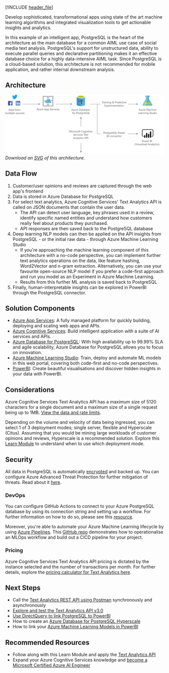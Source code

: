


[!INCLUDE [header_file](../../../includes/sol-idea-header.md)]

Develop sophisticated, transformational apps using state of the art machine learning algorithms and integrated visualization tools to get actionable insights and analytics.

In this example of an intelligent app, PostgreSQL is the heart of the architecture as the main database for a common AIML use case of social media text analysis. PostgreSQL's support for unstructured data, ability to execute parallel queries and declarative partitioning makes it an effective database choice for a highly data-intensive AIML task. Since PostgreSQL is a cloud-based solution, this architecture is not recommended for mobile application, and rather internal downstream analysis. 

## Architecture

![Architecture Diagram](../media/intelligent-apps-using-azure-database-for-postgresql.png)
*Download an [SVG](../media/intelligent-apps-using-azure-database-for-postgresql.svg) of this architecture.*

## Data Flow
1. Customer/user opinions and reviews are captured through the web app's frontend  
1. Data is stored in Azure Database for PostgreSQL 
1. For select text analytics, Azure Cognitive Services' Text Analytics API is called on JSON documents that contain the user data.
    * The API can detect user language, key phrases used in a review, identify specific named entities and understand how customers really feel about products they purchased. 
    * API responses are then saved back to the PostgreSQL database
1. Deep learning NLP models can then be applied on the API insights from PostgreSQL - or the initial raw data - through Azure Machine Learning Studio
    * If you're approaching the machine learning component of this architecture with a no-code perspective, you can implement further text analytics operations on the data, like feature hashing, Word2Vector and n-gram extraction. Alternatively, you can use your favourite open-source NLP model if you prefer a code-first approach and run you model as an Experiment in Azure Machine Learning. 
    * Results from this further ML analysis is saved back to PostgreSQL 
1. Finally, human-interpretable insights can be explored in PowerBI through the PostgreSQL connector.

## Solution Components
* [Azure App Services](https://azure.microsoft.com/en-au/services/app-service/): A fully managed platform for quickly building, deploying and scaling web apps and APIs. 
* [Azure Cognitive Services](https://azure.microsoft.com/en-au/services/cognitive-services/): Build intelligent application with a suite of AI services and APIs.
* [Azure Database for PostgreSQL](https://azure.microsoft.com/en-au/services/postgresql/): With high availability up to 99.99% SLA and agile scalability, Azure Database for PostgreSQL allows you to focus on innovation.
* [Azure Machine Learning Studio](https://docs.microsoft.com/en-us/azure/machine-learning/overview-what-is-machine-learning-studio): Train, deploy and automate ML models in this web portal, covering both code-first and no-code perspectives.
* [PowerBI](https://powerbi.microsoft.com/en-us/): Create beautiful visualisations and discover hidden insights in your data with PowerBI.

## Considerations 

Azure Cognitive Services Text Analytics API has a maximum size of 5120 characters for a single document and a maximum size of a single request being up to 1MB. [View the data and rate limits](https://docs.microsoft.com/en-us/azure/cognitive-services/text-analytics/concepts/data-limits?tabs=version-3).

Depending on the volume and velocity of data being ingressed, you can select 1 of 3 deployment modes; single server, flexible and Hyperscale (Citus). Assuming that you would be mining large workloads of customer opinions and reviews, Hyperscale is a recommended solution. Explore this [Learn Module](https://docs.microsoft.com/en-us/learn/modules/intro-to-postgres/5-when-to-use-azure-database-postgres) to understand when to use which deployment mode. 

## Security

All data in PostgreSQL is automatically [encrypted](https://docs.microsoft.com/en-us/azure/postgresql/concepts-data-encryption-postgresql) and backed up. You can configure Azure Advanced Threat Protection for further mitigation of threats. Read about it [here](https://docs.microsoft.com/en-us/azure/postgresql/concepts-data-access-and-security-threat-protection).

### DevOps 

You can configure GitHub Actions to connect to your Azure PostgreSQL database by using its connection string and setting up a workflow. For further information on how to do so, please see this [resource](https://docs.microsoft.com/en-us/azure/postgresql/how-to-deploy-github-action). 

Moreover, you're able to automate your Azure Machine Learning lifecycle by using [Azure Pipelines](https://docs.microsoft.com/en-us/azure/devops/pipelines/targets/azure-machine-learning?view=azure-devops&tabs=yaml). This [GitHub repo](https://github.com/Microsoft/MLOpsPython) demonstrates how to operationalise an MLOps workflow and build out a CICD pipeline for your project. 

### Pricing 

Azure Cognitive Services Text Analytics API pricing is dictated by the instance selected and the number of transactions per month. For further details, explore the [pricing calculator for Text Analytics here](https://azure.microsoft.com/en-us/pricing/details/cognitive-services/text-analytics/).

## Next Steps
* Call the [Text Analytics REST API using Postman](https://docs.microsoft.com/en-us/azure/cognitive-services/text-analytics/how-tos/text-analytics-how-to-call-api?tabs=synchronous) synchronously and asynchronously
* [Explore and test the Text Analytics API v3.0](https://westus.dev.cognitive.microsoft.com/docs/services/TextAnalytics-v3-0/operations/Languages)
* [Use DirectQuery to link PostgreSQL to PowerBI](https://docs.microsoft.com/en-us/power-bi/connect-data/desktop-directquery-about)
* How to create an [Azure Database for PostgreSQL Hyperscale](https://docs.microsoft.com/en-us/azure/postgresql/tutorial-hyperscale-server-group)
* How to link your [Azure Machine Learning Models in PowerBI](https://docs.microsoft.com/en-us/power-bi/connect-data/service-aml-integrate?context=azure/machine-learning/context/ml-context)

## Recommended Resources
* Follow along with this Learn Module and apply the [Text Analytics API](https://docs.microsoft.com/en-us/learn/modules/classify-user-feedback-with-the-text-analytics-api/)
* Expand your Azure Cognitive Services knowledge and [become a Microsoft Certified Azure AI Engineer](https://docs.microsoft.com/en-us/learn/certifications/azure-ai-engineer/) 
